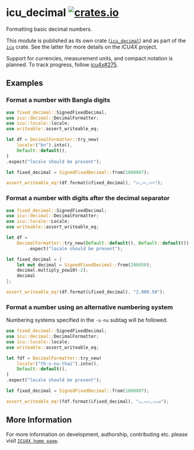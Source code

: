 # icu_decimal [![crates.io](https://img.shields.io/crates/v/icu_decimal)](https://crates.io/crates/icu_decimal)

<!-- cargo-rdme start -->

Formatting basic decimal numbers.

This module is published as its own crate ([`icu_decimal`](https://docs.rs/icu_decimal/latest/icu_decimal/))
and as part of the [`icu`](https://docs.rs/icu/latest/icu/) crate. See the latter for more details on the ICU4X project.

Support for currencies, measurement units, and compact notation is planned. To track progress,
follow [icu4x#275](https://github.com/unicode-org/icu4x/issues/275).

## Examples

### Format a number with Bangla digits

```rust
use fixed_decimal::SignedFixedDecimal;
use icu::decimal::DecimalFormatter;
use icu::locale::locale;
use writeable::assert_writeable_eq;

let df = DecimalFormatter::try_new(
    locale!("bn").into(),
    Default::default(),
)
.expect("locale should be present");

let fixed_decimal = SignedFixedDecimal::from(1000007);

assert_writeable_eq!(df.format(&fixed_decimal), "১০,০০,০০৭");
```

### Format a number with digits after the decimal separator

```rust
use fixed_decimal::SignedFixedDecimal;
use icu::decimal::DecimalFormatter;
use icu::locale::Locale;
use writeable::assert_writeable_eq;

let df =
    DecimalFormatter::try_new(Default::default(), Default::default())
        .expect("locale should be present");

let fixed_decimal = {
    let mut decimal = SignedFixedDecimal::from(200050);
    decimal.multiply_pow10(-2);
    decimal
};

assert_writeable_eq!(df.format(&fixed_decimal), "2,000.50");
```

### Format a number using an alternative numbering system

Numbering systems specified in the `-u-nu` subtag will be followed.

```rust
use fixed_decimal::SignedFixedDecimal;
use icu::decimal::DecimalFormatter;
use icu::locale::locale;
use writeable::assert_writeable_eq;

let fdf = DecimalFormatter::try_new(
    locale!("th-u-nu-thai").into(),
    Default::default(),
)
.expect("locale should be present");

let fixed_decimal = SignedFixedDecimal::from(1000007);

assert_writeable_eq!(fdf.format(&fixed_decimal), "๑,๐๐๐,๐๐๗");
```

[`DecimalFormatter`]: DecimalFormatter

<!-- cargo-rdme end -->

## More Information

For more information on development, authorship, contributing etc. please visit [`ICU4X home page`](https://github.com/unicode-org/icu4x).
